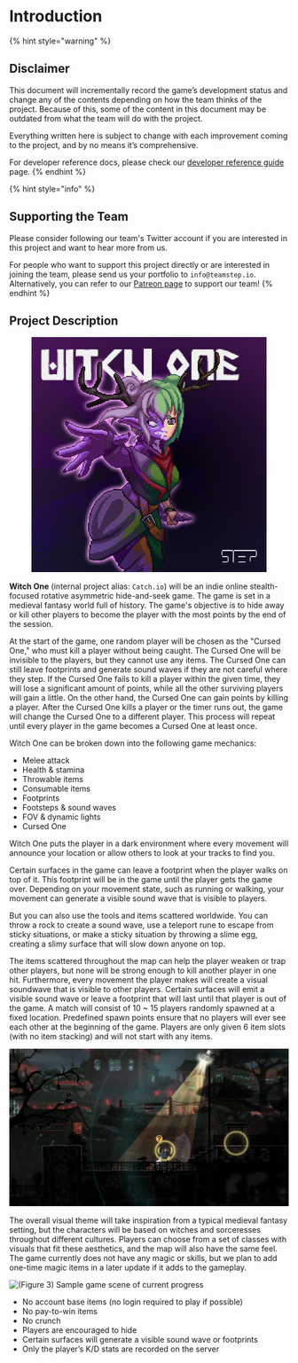 # Introduction

{% hint style="warning" %}
## Disclaimer

This document will incrementally record the game’s development status and change any of the contents depending on how the team thinks of the project. Because of this, some of the content in this document may be outdated from what the team will do with the project.

Everything written here is subject to change with each improvement coming to the project, and by no means it’s comprehensive.

For developer reference docs, please check our [developer reference guide](https://devdocs.witchone.io/) page.
{% endhint %}

{% hint style="info" %}
## Supporting the Team

Please consider following our team's Twitter account if you are interested in this project and want to hear more from us.

For people who want to support this project directly or are interested in joining the team, please send us your portfolio to `info@teamstep.io`. Alternatively, you can refer to our [Patreon page](https://www.patreon.com/teamstep) to support our team!
{% endhint %}

## Project Description

<figure><img src=".gitbook/assets/Ffm0tP-WIAAGJhz.png" alt=""><figcaption></figcaption></figure>

**Witch One** (internal project alias: `Catch.io`) will be an indie online stealth-focused rotative asymmetric hide-and-seek game. The game is set in a medieval fantasy world full of history. The game's objective is to hide away or kill other players to become the player with the most points by the end of the session.

At the start of the game, one random player will be chosen as the "Cursed One," who must kill a player without being caught. The Cursed One will be invisible to the players, but they cannot use any items. The Cursed One can still leave footprints and generate sound waves if they are not careful where they step. If the Cursed One fails to kill a player within the given time, they will lose a significant amount of points, while all the other surviving players will gain a little. On the other hand, the Cursed One can gain points by killing a player. After the Cursed One kills a player or the timer runs out, the game will change the Cursed One to a different player. This process will repeat until every player in the game becomes a Cursed One at least once.

Witch One can be broken down into the following game mechanics:

* Melee attack
* Health & stamina
* Throwable items
* Consumable items
* Footprints
* Footsteps & sound waves
* FOV & dynamic lights
* Cursed One

Witch One puts the player in a dark environment where every movement will announce your location or allow others to look at your tracks to find you.

Certain surfaces in the game can leave a footprint when the player walks on top of it. This footprint will be in the game until the player gets the game over. Depending on your movement state, such as running or walking, your movement can generate a visible sound wave that is visible to players.

But you can also use the tools and items scattered worldwide. You can throw a rock to create a sound wave, use a teleport rune to escape from sticky situations, or make a sticky situation by throwing a slime egg, creating a slimy surface that will slow down anyone on top.

The items scattered throughout the map can help the player weaken or trap other players, but none will be strong enough to kill another player in one hit. Furthermore, every movement the player makes will create a visual soundwave that is visible to other players. Certain surfaces will emit a visible sound wave or leave a footprint that will last until that player is out of the game. A match will consist of 10 \~ 15 players randomly spawned at a fixed location. Predefined spawn points ensure that no players will ever see each other at the beginning of the game. Players are only given 6 item slots (with no item stacking) and will not start with any items.

![(Figure 2) Sound visualization from Mark of the Ninja](.gitbook/assets/1.jpeg)

The overall visual theme will take inspiration from a typical medieval fantasy setting, but the characters will be based on witches and sorceresses throughout different cultures. Players can choose from a set of classes with visuals that fit these aesthetics, and the map will also have the same feel. The game currently does not have any magic or skills, but we plan to add one-time magic items in a later update if it adds to the gameplay.

![(Figure 3) Sample game scene of current progress](.gitbook/assets/gameplay-demo.gif)

* No account base items (no login required to play if possible)
* No pay-to-win items
* No crunch
* Players are encouraged to hide
* Certain surfaces will generate a visible sound wave or footprints
* Only the player’s K/D stats are recorded on the server
